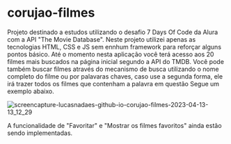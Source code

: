 # corujao-filmes
Projeto destinado a estudos utilizando o desafio 7 Days Of Code da Alura com a API "The Movie Database".
Neste projeto utilizei apenas as tecnologias HTML, CSS e JS sem ennhum framework para reforçar alguns pontos básico.
Até o momento nesta aplicação você terá acesso aos 20 filmes mais buscados na página inicial segundo a API do TMDB. Você pode também buscar filmes através do mecanismo de busca utilizando o nome completo do filme ou por palavaras chaves, caso use a segunda forma, ele irá trazer todos os filmes que contenham a palavra em questão
Segue um exemplo abaixo.

![screencapture-lucasnadaes-github-io-corujao-filmes-2023-04-13-13_12_29](https://user-images.githubusercontent.com/89050519/231820924-cf2f815c-a55a-4605-bc99-97584d7ba2a3.png)

A funcionalidade de "Favoritar" e "Mostrar os filmes favoritos" ainda estão sendo implementadas.
